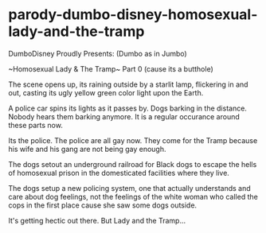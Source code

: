 # parody-dumbo-disney-homosexual-lady-and-the-tramp

DumboDisney Proudly Presents: 
(Dumbo as in Jumbo)

~Homosexual Lady & The Tramp~
Part 0 (cause its a butthole)

The scene opens up, its raining outside by a starlit lamp, flickering in and out, casting its ugly yellow green color light upon the Earth.

A police car spins its lights as it passes by. Dogs barking in the distance. Nobody hears them barking anymore. It is a regular occurance around these parts now.

Its the police. The police are all gay now. They come for the Tramp because his wife and his gang are not being gay enough.

The dogs setout an underground railroad for Black dogs to escape the hells of homosexual prison in the domesticated facilities where they live.

The dogs setup a new policing system, one that actually understands and care about dog feelings, not the feelings of the white woman who called the cops in the first place cause she saw some dogs outside.

It's getting hectic out there. But Lady and the Tramp...
